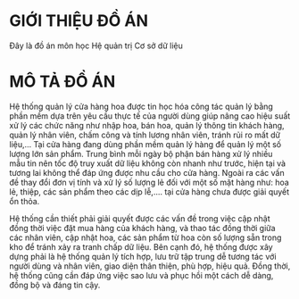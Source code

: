 # GIỚI THIỆU ĐỒ ÁN
Đây là đồ án môn học Hệ quản trị Cơ sở dữ liệu
# MÔ TẢ ĐỒ ÁN
Hệ thống quản lý cửa hàng hoa được tin học hóa công tác quản lý bằng phần mềm dựa trên yêu cầu thực tế của người dùng giúp nâng cao hiệu suất xử lý các chức năng như nhập hoa, bán hoa, quản lý thông tin khách hàng, quản lý nhân viên, chấm công và tính lương nhân viên, tránh rủi ro mất dữ liệu,… Tại cửa hàng đang dùng phần mềm quản lý hàng để quản lý một số lượng lớn sản phẩm. Trung bình mỗi ngày bộ phận bán hàng xử lý nhiều mẫu tin nên tốc độ truy xuất dữ liệu không còn nhanh như trước, hiện tại và tương lai không thể đáp ứng được nhu cầu cho cửa hàng. Ngoài ra các vấn đề thay đổi đơn vị tính và xử lý số lượng lẻ đối với một số mặt hàng như: hoa lẻ, thiệp, các sản phẩm theo các dịp lễ,.... tại cửa hàng chưa được giải quyết ổn thỏa.

Hệ thống cần thiết phải giải quyết được các vấn đề trong việc cập nhật đồng thời việc đặt mua hàng của khách hàng, và thao tác đồng thời giữa các nhân viên, cập nhật hoa, các sản phẩm từ hoa còn số lượng sẵn trong kho để tránh xảy ra tranh chấp dữ liệu. Bên cạnh đó, hệ thống được xây dựng phải là hệ thống quản lý tích hợp, lưu trữ tập trung dễ tương tác với người dùng và nhân viên, giao diện thân thiện, phù hợp, hiệu quả. Đồng thời, hệ thống cũng cần đáp ứng việc sao lưu và phục hồi một cách dễ dàng, đồng bộ và đáng tin cậy.


